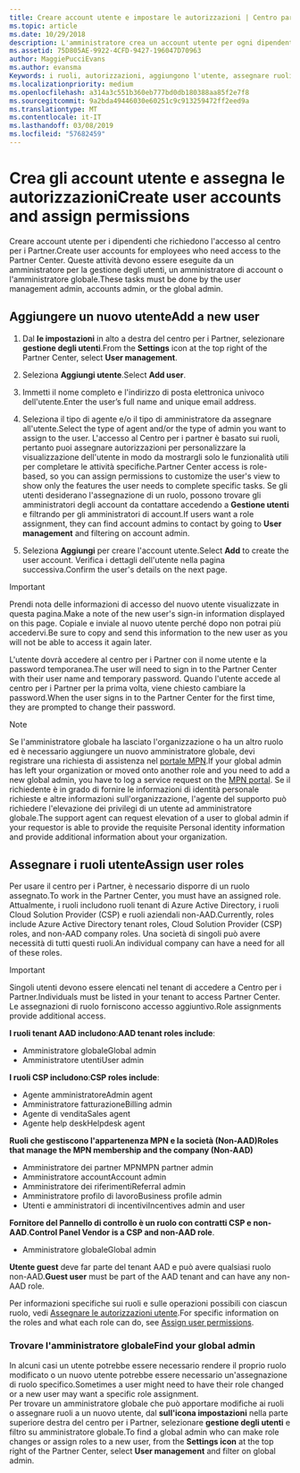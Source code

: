 ```yaml
---
title: Creare account utente e impostare le autorizzazioni | Centro partner
ms.topic: article
ms.date: 10/29/2018
description: L'amministratore crea un account utente per ogni dipendente del partner che deve accedere al Centro per i partner.
ms.assetid: 75D805AE-9922-4CFD-9427-196047D70963
author: MaggiePucciEvans
ms.author: evansma
Keywords: i ruoli, autorizzazioni, aggiungono l'utente, assegnare ruoli, amministratore, dell'agente,
ms.localizationpriority: medium
ms.openlocfilehash: a314a3c551b360eb777bd0db180388aa85f2e7f8
ms.sourcegitcommit: 9a2bda49446030e60251c9c913259472ff2eed9a
ms.translationtype: MT
ms.contentlocale: it-IT
ms.lasthandoff: 03/08/2019
ms.locfileid: "57682459"
---
```

# <a name="create-user-accounts-and-assign-permissions"></a><span data-ttu-id="fff7c-104">Crea gli account utente e assegna le autorizzazioni</span><span class="sxs-lookup"><span data-stu-id="fff7c-104">Create user accounts and assign permissions</span></span>

<span data-ttu-id="fff7c-105">Creare account utente per i dipendenti che richiedono l'accesso al centro per i Partner.</span><span class="sxs-lookup"><span data-stu-id="fff7c-105">Create user accounts for employees who need access to the Partner Center.</span></span> <span data-ttu-id="fff7c-106">Queste attività devono essere eseguite da un amministratore per la gestione degli utenti, un amministratore di account o l'amministratore globale.</span><span class="sxs-lookup"><span data-stu-id="fff7c-106">These tasks must be done by the user management admin, accounts admin, or the global admin.</span></span> 


## <a name="add-a-new-user"></a><span data-ttu-id="fff7c-107">Aggiungere un nuovo utente</span><span class="sxs-lookup"><span data-stu-id="fff7c-107">Add a new user</span></span>

1. <span data-ttu-id="fff7c-108">Dal **le impostazioni** in alto a destra del centro per i Partner, selezionare **gestione degli utenti**.</span><span class="sxs-lookup"><span data-stu-id="fff7c-108">From the **Settings** icon at the top right of the Partner Center, select **User management**.</span></span>

2.  <span data-ttu-id="fff7c-109">Seleziona **Aggiungi utente**.</span><span class="sxs-lookup"><span data-stu-id="fff7c-109">Select **Add user**.</span></span>

3.  <span data-ttu-id="fff7c-110">Immetti il nome completo e l'indirizzo di posta elettronica univoco dell'utente.</span><span class="sxs-lookup"><span data-stu-id="fff7c-110">Enter the user’s full name and unique email address.</span></span>

4.  <span data-ttu-id="fff7c-111">Seleziona il tipo di agente e/o il tipo di amministratore da assegnare all'utente.</span><span class="sxs-lookup"><span data-stu-id="fff7c-111">Select the type of agent and/or the type of admin you want to assign to the user.</span></span> <span data-ttu-id="fff7c-112">L'accesso al Centro per i partner è basato sui ruoli, pertanto puoi assegnare autorizzazioni per personalizzare la visualizzazione dell'utente in modo da mostrargli solo le funzionalità utili per completare le attività specifiche.</span><span class="sxs-lookup"><span data-stu-id="fff7c-112">Partner Center access is role-based, so you can assign permissions to customize the user's view to show only the features the user needs to complete specific tasks.</span></span>  <span data-ttu-id="fff7c-113">Se gli utenti desiderano l'assegnazione di un ruolo, possono trovare gli amministratori degli account da contattare accedendo a **Gestione utenti** e filtrando per gli amministratori di account.</span><span class="sxs-lookup"><span data-stu-id="fff7c-113">If users want a role assignment, they can find account admins to contact by going to **User management** and filtering on account admin.</span></span>

5.  <span data-ttu-id="fff7c-114">Seleziona **Aggiungi** per creare l'account utente.</span><span class="sxs-lookup"><span data-stu-id="fff7c-114">Select **Add** to create the user account.</span></span> <span data-ttu-id="fff7c-115">Verifica i dettagli dell'utente nella pagina successiva.</span><span class="sxs-lookup"><span data-stu-id="fff7c-115">Confirm the user's details on the next page.</span></span>

> [!IMPORTANT]  
> <span data-ttu-id="fff7c-116">Prendi nota delle informazioni di accesso del nuovo utente visualizzate in questa pagina.</span><span class="sxs-lookup"><span data-stu-id="fff7c-116">Make a note of the new user's sign-in information displayed on this page.</span></span> <span data-ttu-id="fff7c-117">Copiale e inviale al nuovo utente perché dopo non potrai più accedervi.</span><span class="sxs-lookup"><span data-stu-id="fff7c-117">Be sure to copy and send this information to the new user as you will not be able to access it again later.</span></span> 

<span data-ttu-id="fff7c-118">L'utente dovrà accedere al centro per i Partner con il nome utente e la password temporanea.</span><span class="sxs-lookup"><span data-stu-id="fff7c-118">The user will need to sign in to the Partner Center with their user name and temporary password.</span></span> <span data-ttu-id="fff7c-119">Quando l'utente accede al centro per i Partner per la prima volta, viene chiesto cambiare la password.</span><span class="sxs-lookup"><span data-stu-id="fff7c-119">When the user signs in to the Partner Center for the first time, they are prompted to change their password.</span></span> 

> [!NOTE]  
>  <span data-ttu-id="fff7c-120">Se l'amministratore globale ha lasciato l'organizzazione o ha un altro ruolo ed è necessario aggiungere un nuovo amministratore globale, devi registrare una richiesta di assistenza nel [portale MPN](https://partner.microsoft.com/support).</span><span class="sxs-lookup"><span data-stu-id="fff7c-120">If your global admin has left your organization or moved onto another role and you need to add a new global admin, you have to log a service request on the [MPN portal](https://partner.microsoft.com/support).</span></span> <span data-ttu-id="fff7c-121">Se il richiedente è in grado di fornire le informazioni di identità personale richieste e altre informazioni sull'organizzazione, l'agente del supporto può richiedere l'elevazione dei privilegi di un utente ad amministratore globale.</span><span class="sxs-lookup"><span data-stu-id="fff7c-121">The support agent can request elevation of a user to global admin if your requestor is able to provide the requisite Personal identity information and provide additional information about your organization.</span></span>

## <a name="assign-user-roles"></a><span data-ttu-id="fff7c-122">Assegnare i ruoli utente</span><span class="sxs-lookup"><span data-stu-id="fff7c-122">Assign user roles</span></span>

<span data-ttu-id="fff7c-123">Per usare il centro per i Partner, è necessario disporre di un ruolo assegnato.</span><span class="sxs-lookup"><span data-stu-id="fff7c-123">To work in the Partner Center, you must have an assigned role.</span></span>  <span data-ttu-id="fff7c-124">Attualmente, i ruoli includono ruoli tenant di Azure Active Directory, i ruoli Cloud Solution Provider (CSP) e ruoli aziendali non-AAD.</span><span class="sxs-lookup"><span data-stu-id="fff7c-124">Currently, roles include Azure Active Directory tenant roles, Cloud Solution Provider (CSP) roles, and non-AAD company roles.</span></span> <span data-ttu-id="fff7c-125">Una società di singoli può avere necessità di tutti questi ruoli.</span><span class="sxs-lookup"><span data-stu-id="fff7c-125">An individual company can have a need for all of these roles.</span></span>

>[!Important]
><span data-ttu-id="fff7c-126">Singoli utenti devono essere elencati nel tenant di accedere a Centro per i Partner.</span><span class="sxs-lookup"><span data-stu-id="fff7c-126">Individuals must be listed in your tenant to access Partner Center.</span></span> <span data-ttu-id="fff7c-127">Le assegnazioni di ruolo forniscono accesso aggiuntivo.</span><span class="sxs-lookup"><span data-stu-id="fff7c-127">Role assignments provide additional access.</span></span>


<span data-ttu-id="fff7c-128">**I ruoli tenant AAD includono**:</span><span class="sxs-lookup"><span data-stu-id="fff7c-128">**AAD tenant roles include**:</span></span>
- <span data-ttu-id="fff7c-129">Amministratore globale</span><span class="sxs-lookup"><span data-stu-id="fff7c-129">Global admin</span></span>
- <span data-ttu-id="fff7c-130">Amministratore utenti</span><span class="sxs-lookup"><span data-stu-id="fff7c-130">User admin</span></span>

<span data-ttu-id="fff7c-131">**I ruoli CSP includono**:</span><span class="sxs-lookup"><span data-stu-id="fff7c-131">**CSP roles include**:</span></span>
- <span data-ttu-id="fff7c-132">Agente amministratore</span><span class="sxs-lookup"><span data-stu-id="fff7c-132">Admin agent</span></span>
- <span data-ttu-id="fff7c-133">Amministratore fatturazione</span><span class="sxs-lookup"><span data-stu-id="fff7c-133">Billing admin</span></span>
- <span data-ttu-id="fff7c-134">Agente di vendita</span><span class="sxs-lookup"><span data-stu-id="fff7c-134">Sales agent</span></span>
- <span data-ttu-id="fff7c-135">Agente help desk</span><span class="sxs-lookup"><span data-stu-id="fff7c-135">Helpdesk agent</span></span>

<span data-ttu-id="fff7c-136">**Ruoli che gestiscono l'appartenenza MPN e la società (Non-AAD)**</span><span class="sxs-lookup"><span data-stu-id="fff7c-136">**Roles that manage the MPN membership and the company (Non-AAD)**</span></span>
- <span data-ttu-id="fff7c-137">Amministratore dei partner MPN</span><span class="sxs-lookup"><span data-stu-id="fff7c-137">MPN partner admin</span></span>
- <span data-ttu-id="fff7c-138">Amministratore account</span><span class="sxs-lookup"><span data-stu-id="fff7c-138">Account admin</span></span>
- <span data-ttu-id="fff7c-139">Amministratore dei riferimenti</span><span class="sxs-lookup"><span data-stu-id="fff7c-139">Referral admin</span></span>
- <span data-ttu-id="fff7c-140">Amministratore profilo di lavoro</span><span class="sxs-lookup"><span data-stu-id="fff7c-140">Business profile admin</span></span>
- <span data-ttu-id="fff7c-141">Utenti e amministratori di incentivi</span><span class="sxs-lookup"><span data-stu-id="fff7c-141">Incentives admin and user</span></span>

<span data-ttu-id="fff7c-142">**Fornitore del Pannello di controllo è un ruolo con contratti CSP e non-AAD**.</span><span class="sxs-lookup"><span data-stu-id="fff7c-142">**Control Panel Vendor is a CSP and non-AAD role**.</span></span>
- <span data-ttu-id="fff7c-143">Amministratore globale</span><span class="sxs-lookup"><span data-stu-id="fff7c-143">Global admin</span></span>

<span data-ttu-id="fff7c-144">**Utente guest** deve far parte del tenant AAD e può avere qualsiasi ruolo non-AAD.</span><span class="sxs-lookup"><span data-stu-id="fff7c-144">**Guest user** must be part of the AAD tenant and can have any non-AAD role.</span></span>

<span data-ttu-id="fff7c-145">Per informazioni specifiche sui ruoli e sulle operazioni possibili con ciascun ruolo, vedi [Assegnare le autorizzazioni utente](permissions-overview.md).</span><span class="sxs-lookup"><span data-stu-id="fff7c-145">For specific information on the roles and what each role can do, see [Assign user permissions](permissions-overview.md).</span></span>



### <a name="find-your-global-admin"></a><span data-ttu-id="fff7c-146">Trovare l'amministratore globale</span><span class="sxs-lookup"><span data-stu-id="fff7c-146">Find your global admin</span></span>

<span data-ttu-id="fff7c-147">In alcuni casi un utente potrebbe essere necessario rendere il proprio ruolo modificato o un nuovo utente potrebbe essere necessario un'assegnazione di ruolo specifico.</span><span class="sxs-lookup"><span data-stu-id="fff7c-147">Sometimes a user might need to have their role changed or a new user may want a specific role assignment.</span></span>  
<span data-ttu-id="fff7c-148">Per trovare un amministratore globale che può apportare modifiche ai ruoli o assegnare ruoli a un nuovo utente, dal **sull'icona impostazioni** nella parte superiore destra del centro per i Partner, selezionare **gestione degli utenti** e filtro su amministratore globale.</span><span class="sxs-lookup"><span data-stu-id="fff7c-148">To find a global admin who can make role changes or assign roles to a new user, from the **Settings icon** at the top right of the Partner Center, select **User management** and filter on global admin.</span></span> 







